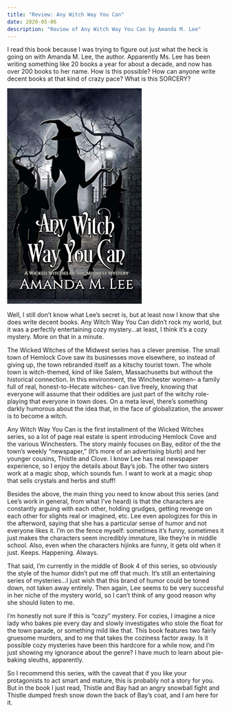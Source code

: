 ```yaml
---
title: "Review: Any Witch Way You Can"
date: 2020-05-06
description: "Review of Any Witch Way You Can by Amanda M. Lee"
---
```


I read this book because I was trying to figure out just what the heck is going on with Amanda M. Lee, the author. Apparently Ms. Lee has been writing something like 20 books a year for about a decade, and now has over 200 books to her name. How is this possible? How can anyone write decent books at that kind of crazy pace? What is this SORCERY?

![Any Witch Way You Can Cover](./AmandaLeeWitch.jpg)

Well, I still don’t know what Lee’s secret is, but at least now I know that she does write decent books. Any Witch Way You Can didn’t rock my world, but it was a perfectly entertaining cozy mystery…at least, I think it’s a cozy mystery. More on that in a minute.

The Wicked Witches of the Midwest series has a clever premise. The small town of Hemlock Cove saw its businesses move elsewhere, so instead of giving up, the town rebranded itself as a kitschy tourist town. The whole town is witch-themed, kind of like Salem, Massachusetts but without the historical connection. In this environment, the Winchester women– a family full of real, honest-to-Hecate witches– can live freely, knowing that everyone will assume that their oddities are just part of the witchy role-playing that everyone in town does. On a meta level, there’s something darkly humorous about the idea that, in the face of globalization, the answer is to become a witch.

Any Witch Way You Can is the first installment of the Wicked Witches series, so a lot of page real estate is spent introducing Hemlock Cove and the various Winchesters. The story mainly focuses on Bay, editor of the the town’s weekly “newspaper,” (It’s more of an advertising blurb) and her younger cousins, Thistle and Clove. I know Lee has real newspaper experience, so I enjoy the details about Bay’s job. The other two sisters work at a magic shop, which sounds fun. I want to work at a magic shop that sells crystals and herbs and stuff!

Besides the above, the main thing you need to know about this series (and Lee’s work in general, from what I’ve heard) is that the characters are constantly arguing with each other, holding grudges, getting revenge on each other for slights real or imagined, etc. Lee even apologizes for this in the afterword, saying that she has a particular sense of humor and not everyone likes it. I’m on the fence myself: sometimes it’s funny, sometimes it just makes the characters seem incredibly immature, like they’re in middle school. Also, even when the characters hijinks are funny, it gets old when it just. Keeps. Happening. Always.

That said, I’m currently in the middle of Book 4 of this series, so obviously the style of the humor didn’t put me off that much. It’s still an entertaining series of mysteries…I just wish that this brand of humor could be toned down, not taken away entirely. Then again, Lee seems to be very successful in her niche of the mystery world, so I can’t think of any good reason why she should listen to me.

I’m honestly not sure if this is “cozy” mystery. For cozies, I imagine a nice lady who bakes pie every day and slowly investigates who stole the float for the town parade, or something mild like that. This book features two fairly gruesome murders, and to me that takes the coziness factor away. Is it possible cozy mysteries have been this hardcore for a while now, and I’m just showing my ignorance about the genre? I have much to learn about pie-baking sleuths, apparently.

So I recommend this series, with the caveat that if you like your protagonists to act smart and mature, this is probably not a story for you. But in the book I just read, Thistle and Bay had an angry snowball fight and Thistle dumped fresh snow down the back of Bay’s coat, and I am here for it.
